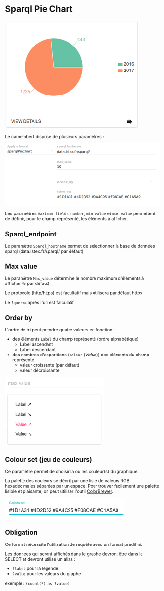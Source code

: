 # Sparql Pie Chart

![Cammebert](/assets/FormatPieChart.png)

Le camembert dispose de plusieurs paramètres : 

![](/assets/Sparql_Pie_Chart_Admin.png)

Les paramètres `Maximum fields number`, `min value` et `max value` permettent de définir, pour le champ représenté, les éléments à afficher. 

## Sparql_endpoint

Le paramètre `Sparql_hostname` permet de selectionner la base de données sparql \(data.istex.fr/sparql/ par défaut\)


## Max value

Le paramètre `Max_value` détermine le nombre maximum d'éléments à afficher \(5 par défaut\). 

Le protocole (http/https) est facultatif mais utilisera par défaut https

Le `?query=` après l'uri est falculatif 

## Order by

L'ordre de tri peut prendre quatre valeurs en fonction:

* des éléments `Label` du champ représenté \(ordre alphabétique\)
  * Label ascendant
  * Label descendant
* des nombres d'apparitions \(`Valeur` \(_Value_\)\) des éléments du champ représenté
  * valeur croissante \(par défaut\)
  * valeur décroissante

![Ordres de tri du format Pie Chart](/assets/FormatBarChartOrderBy.png)

## Colour set \(jeu de couleurs\)

Ce paramètre permet de choisir la ou les couleur\(s\) du graphique.

La palette des couleurs se décrit par une liste de valeurs RGB hexadécimales séparées par un espace. Pour trouver facilement une palette lisible et plaisante, on peut utiliser l'outil [ColorBrewer](http://colorbrewer2.org/).

![Champ de saisie des couleurs du format Pie Chart](/assets/FormatColorsSet.png)

## Obligation

Ce format nécessite l'utilisation de requête avec un format prédifini.

Les données qui seront affichés dans le graphe devront être dans le SELECT et devront utilisé un alias : 
 * `?label` pour la légende
 * `?value` pour les valeurs du graphe

exemple : `(count(*) as ?value)`.




